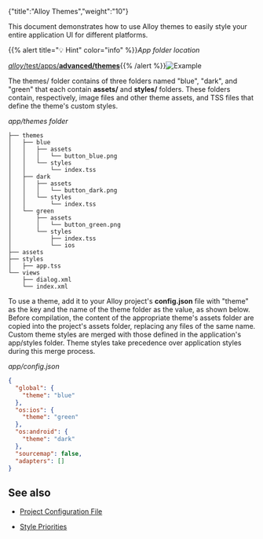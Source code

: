 {"title":"Alloy Themes","weight":"10"}

This document demonstrates how to use Alloy themes to easily style your entire application UI for different platforms.

{{% alert title="💡 Hint" color="info" %}}*App folder location*

[_alloy_/test/apps/**advanced/themes**](https://github.com/appcelerator/alloy/tree/master/samples/apps/advanced/themes/){{% /alert %}}![Example](/Images/appc/download/attachments/41845677/Example.png)

The themes/ folder contains of three folders named "blue", "dark", and "green" that each contain **assets/** and **styles/** folders. These folders contain, respectively, image files and other theme assets, and TSS files that define the theme's custom styles.

*app/themes folder*

```
├── themes
│   ├── blue
│   │   ├── assets
│   │   │   └── button_blue.png
│   │   └── styles
│   │       └── index.tss
│   ├── dark
│   │   ├── assets
│   │   │   └── button_dark.png
│   │   └── styles
│   │       └── index.tss
│   └── green
│       ├── assets
│       │   └── button_green.png
│       └── styles
│           ├── index.tss
│           └── ios
├── assets
├── styles
│   ├── app.tss
└── views
    ├── dialog.xml
    └── index.xml
```

To use a theme, add it to your Alloy project's **config.json** file with "theme" as the key and the name of the theme folder as the value, as shown below. Before compilation, the content of the appropriate theme's assets folder are copied into the project's assets folder, replacing any files of the same name. Custom theme styles are merged with those defined in the application's app/styles folder. Theme styles take precedence over application styles during this merge process.

*app/config.json*

```json
{
  "global": {
    "theme": "blue"
  },
  "os:ios": {
    "theme": "green"
  },
  "os:android": {
    "theme": "dark"
  },
  "sourcemap": false,
  "adapters": []
}
```

## See also

* [Project Configuration File](/docs/appc/Alloy_Framework/Alloy_Guide/Alloy_Test_Apps/Basics/Project_Configuration_File/)

* [Style Priorities](/docs/appc/Alloy_Framework/Alloy_Guide/Alloy_Views/Alloy_Styles_and_Themes/#style-priorities)
